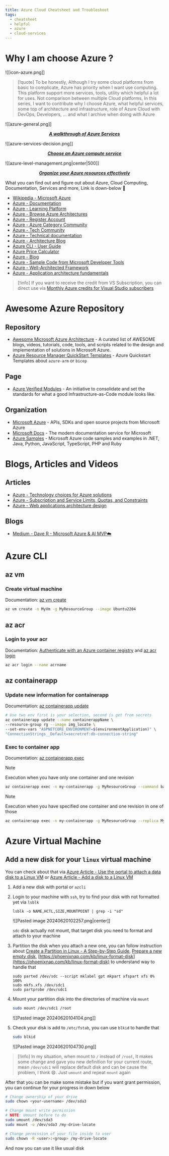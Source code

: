 ```yaml
---
title: Azure Cloud Cheatsheet and Troubleshoot
tags:
  - cheatsheet
  - helpful
  - azure
  - cloud-services
---
```

# Why I am choose Azure ?

![[icon-azure.png]]
>[!quote]
>To be honestly, Although I try some cloud platforms from basic to complicate, Azure has priority when I want use computing. This platform support more services, tools, utility which helpful a lot for uses. Not comparison between multiple Cloud platforms, In this series, I want to contribute why I choose Azure, what helpful services, some top of architecture and infrastructure, role of Azure Cloud with DevOps, Developers, ... and what I archive when doing with Azure

![[azure-general.png]]
<div align="center">
    <strong><em><p style="text-align: center;"><a href="https://iamguptarishi.wordpress.com/2019/03/04/a-walkthrough-of-azure-services/">A walkthrough of Azure Services</a></p></em></strong>
</div>

![[azure-services-decision.png]]
<div align="center">
    <strong><em><p style="text-align: center;"><a href="https://learn.microsoft.com/en-us/azure/architecture/guide/technology-choices/compute-decision-tree">Choose an Azure compute service</a></p></em></strong>
</div>

![[azure-level-management.png|center|500]]
<div align="center">
	<strong><em><p style="text-align: center;"><a href="https://learn.microsoft.com/en-us/azure/cloud-adoption-framework/ready/azure-setup-guide/organize-resources">Organize your Azure resources effectively</a></p></em></strong>
</div>

What you can find out and figure out about Azure, Cloud Computing, Documentation, Services and more, Link is down-below 🤝

- [Wikipedia - Microsoft Azure](https://en.wikipedia.org/wiki/Microsoft_Azure)
- [Azure - Documentation](https://learn.microsoft.com/en-us/azure/?product=popular)
- [Azure - Learning Platform](https://learn.microsoft.com/en-us/training/azure/)
- [Azure - Browse Azure Architectures](https://learn.microsoft.com/en-us/azure/architecture/browse/)
- [Azure - Register Account](https://azure.microsoft.com/en-us/free)
- [Azure - Azure Category Community](https://techcommunity.microsoft.com/t5/azure/ct-p/Azure)
- [Azure - Tech Community](https://techcommunity.microsoft.com/)
- [Azure - Technical documentation](https://learn.microsoft.com/en-us/docs/)
- [Azure - Architecture Blog](https://techcommunity.microsoft.com/t5/azure-architecture-blog/bg-p/AzureArchitectureBlog)
- [Azure CLI - User Guide](https://learn.microsoft.com/en-us/cli/azure/reference-index?view=azure-cli-latest)
- [Azure Price Calculator](https://azure.microsoft.com/en-gb/pricing/calculator/)
- [Azure - Blog](https://azure.microsoft.com/en-us/blog/)
- [Azure - Sample Code from Microsoft Developer Tools](https://learn.microsoft.com/en-us/samples/browse/)
- [Azure - Well-Architected Framework](https://learn.microsoft.com/en-us/azure/well-architected/)
- [Azure - Application architecture fundamentals](https://learn.microsoft.com/en-us/azure/architecture/guide/)

>[!info]
>If you want to receive the credit from VS Subscription, you can direct use via [Monthly Azure credits for Visual Studio subscribers](https://azure.microsoft.com/en-us/pricing/member-offers/credit-for-visual-studio-subscribers)

# Awesome Azure Repository

## Repository

- [Awesome Microsoft Azure Architecture](https://github.com/lukemurraynz/awesome-azure-architecture) - A curated list of AWESOME blogs, videos, tutorials, code, tools, and scripts related to the design and implementation of solutions in Microsoft Azure.
- [Azure Resource Manager QuickStart Templates](https://github.com/Azure/azure-quickstart-templates) - Azure Quickstart Templates about `azure-arm` or `bicep`
## Page

- [Azure Verified Modules](https://azure.github.io/Azure-Verified-Modules/) - An initiative to consolidate and set the standards for what a good Infrastructure-as-Code module looks like.
## Organization

- [Microsoft Azure](https://github.com/Azure) - APIs, SDKs and open source projects from Microsoft Azure
- [Microsoft Docs](https://github.com/MicrosoftDocs) - The modern documentation service for Microsoft
- [Azure Samples](https://github.com/Azure-Samples) - Microsoft Azure code samples and examples in .NET, Java, Python, JavaScript, TypeScript, PHP and Ruby
# Blogs, Articles and Videos

## Articles

- [Azure - Technology choices for Azure solutions](https://learn.microsoft.com/en-us/azure/architecture/guide/technology-choices/technology-choices-overview)
- [Azure - Subscription and Service Limits, Quotas, and Constraints](https://learn.microsoft.com/en-us/azure/azure-resource-manager/management/azure-subscription-service-limits)
- [Azure - Web applications architecture design](https://learn.microsoft.com/en-us/azure/architecture/web-apps/)
## Blogs

- [Medium - Dave R - Microsoft Azure & AI MVP☁️](https://blog.azinsider.net/)
# Azure CLI

## az vm

### Create virtual machine

Documentation: [az vm create](https://learn.microsoft.com/en-us/cli/azure/vm?view=azure-cli-latest#az-vm-create)

```bash
az vm create -n MyVm -g MyResourceGroup --image Ubuntu2204
```

## az acr

### Login to your acr

Documentation: [Authenticate with an Azure container registry](https://learn.microsoft.com/en-us/azure/container-registry/container-registry-authentication?tabs=azure-cli) and [az acr login](https://learn.microsoft.com/en-us/cli/azure/acr?view=azure-cli-latest#az-acr-login)

```bash
az acr login --name acrname
```

## az containerapp

### Update new information for containerapp

Documentation: [az containerapp update](https://learn.microsoft.com/en-us/cli/azure/containerapp?view=azure-cli-latest#az-containerapp-update)

```bash
# Use two env first is your selection, second is get from secrets
az containerapp update --name containerappName \
--resource-group rg --image img_locate \
--set-env-vars "ASPNETCORE_ENVIRONMENT=$(environmentApplication)" \
"ConnectionStrings__Default=secretref:db-connection-string"
```

### Exec to container app

Documentation: [az containerapp exec](https://learn.microsoft.com/en-us/cli/azure/containerapp?view=azure-cli-latest#az-containerapp-exec)

>[!note]
>Execution when you have only one container and one revision

```bash
az containerapp exec -n my-containerapp -g MyResourceGroup --command bash
```

>[!note]
>Execution when you have specified one container and one revision in one of those

```bash
az containerapp exec -n my-containerapp -g MyResourceGroup --replica MyReplica --revision MyRevision
```

# Azure Virtual Machine

## Add a new disk for your `linux` virtual machine

You can check about that via [Azure Article - Use the portal to attach a data disk to a Linux VM](https://learn.microsoft.com/en-us/azure/virtual-machines/linux/attach-disk-portal) or [Azure Article - Add a disk to a Linux VM](https://learn.microsoft.com/en-us/azure/virtual-machines/linux/add-disk?tabs=ubuntu)

1. Add a new disk with portal or `azcli`
2. Login to your machine with `ssh`, try to find your disk with not formatted yet via `lsblk`

	```shell
	lsblk -o NAME,HCTL,SIZE,MOUNTPOINT | grep -i "sd"
	```

	![[Pasted image 20240620102257.png|center]]

	`sdc` disk actually not mount, that target disk you need to format and attach to your machine

3. Partition the disk when you attach a new one, you can follow instruction about [Create a Partition in Linux - A Step-by-Step Guide](https://www.digitalocean.com/community/tutorials/create-a-partition-in-linux), [Prepare a new empty disk](https://learn.microsoft.com/en-us/azure/virtual-machines/linux/attach-disk-portal#prepare-a-new-empty-disk),  [https://phoenixnap.com/kb/linux-format-disk](https://phoenixnap.com/kb/linux-format-disk) to understand way to handle that

	```shell
	sudo parted /dev/sdc --script mklabel gpt mkpart xfspart xfs 0% 100%
	sudo mkfs.xfs /dev/sdc1
	sudo partprobe /dev/sdc1
	```

4. Mount your partition disk into the directories of machine via `mount`

	```bash
	sudo mount /dev/sdc1 /root
	```

	![[Pasted image 20240620104104.png]]

5. Check your disk is add to `/etc/fstab`, you can use `blkid` to handle that

	```bash
	sudo blkid
	```

	![[Pasted image 20240620104730.png]]

>[!info]
>In my situation, when mount to `/` instead of `/root`, It makes some change and gave you new definition for your current route, mean `/dev/sdc1` will replace default disk and can be cause the problem, I think 😄. Just `umount` and repeat `mount` again

After that you can be make some mistake but if you want grant permission, you can continue for your progress in down below

```bash
# Change ownership of your drive
sudo chown <your-username> /dev/sda3

# Change mount write permission
# NOTE: Umount before to do
sudo umount /dev/sda3
sudo mount -o /dev/sda3 /my-drive-locate

# Change permission of your file inside to user
sudo chown -R <user>:<group> /my-drive-locate
```

And now you can use it like usual disk